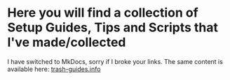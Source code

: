 # Here you will find a collection of Setup Guides, Tips and Scripts that I've made/collected

I have switched to MkDocs, sorry if I broke your links. The same content is available here: [trash-guides.info](https://trash-guides.info/)
